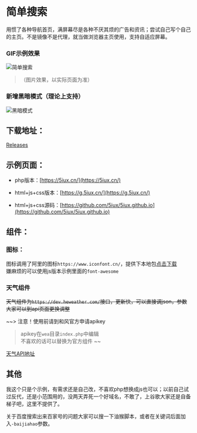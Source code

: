 # 简单搜索  

用惯了各种导航首页，满屏幕尽是各种不厌其烦的广告和资讯；尝试自己写个自己的主页。不是镜像不是代理，就当做浏览器主页使用，支持自适应屏幕。  


###  GIF示例效果
![简单搜索](https://raw.githubusercontent.com/5iux/sou/master/0326.gif)
> （图片效果，以实际页面为准） 



### 新增黑暗模式（理论上支持）
![黑暗模式](https://raw.githubusercontent.com/5iux/sou/master/dark.jpg)   



## 下载地址：  

[Releases](https://github.com/5iux/sou/releases)  





## 示例页面：    
 
+ php版本：[https://5iux.cn/](https://5iux.cn/)  

+ html+js+css版本：[https://g.5iux.cn/](https://g.5iux.cn/)  
+ html+js+css源码：[https://github.com/5iux/5iux.github.io](https://github.com/5iux/5iux.github.io)  



  


## 组件：  

### 图标：
图标调用了阿里的图标`https://www.iconfont.cn/`，提供下本地包[点击下载](https://raw.githubusercontent.com/5iux/sou/master/icon.zip)  
嫌麻烦的可以使用js版本示例里面的`font-awesome`  
### 天气组件  

~~天气组件为`https://dev.heweather.com/`接口，更新快，可以直接调json，参数大家可以到api页面更换调整~~   

~~> 注意！使用前请到和风官方申请apikey   
> apikey在`wea`目录`index.php`中编辑  
> 不喜欢的话可以替换为官方组件  ~~


[天气API地址](https://dev.heweather.com/docs/api/weather)



## 其他
我这个只是个示例，有需求还是自己改，不喜欢php想换成js也可以；以前自己试过反代，还是小范围用的，没两天弄死一个好域名，不敢了，上谷歌大家还是自备梯子吧，这里不提供了。  

关于百度搜索出来百家号的问题大家可以搜一下油猴脚本，或者在关键词后面加入`-baijiahao`参数。

